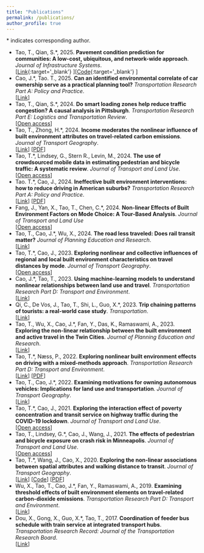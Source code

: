 ```yaml
---
title: "Publications"
permalink: /publications/
author_profile: true
---
```


\* indicates corresponding author.  
- Tao, T., Qian, S.\*, 2025. **Pavement condition prediction for communities: A low-cost, ubiquitous, and network-wide approach**. *Journal of Infrastructure Systems*.  
[[Link](https://doi.org/10.1061/JITSE4.ISENG-2378){:target='_blank'} ][[Code](https://github.com/vtao1989/AssetPerformance){:target='_blank'} ]
- Cao, J.\*, Tao. T., 2025. **Can an identified environmental correlate of car ownership serve as a practical planning tool?** *Transportation Research Part A: Policy and Practice*.  
[[Link](https://doi.org/10.1016/j.tra.2024.104304)]
- Tao, T., Qian, S.\*, 2024. **Do smart loading zones help reduce traffic congestion? A causal analysis in Pittsburgh**. *Transportation Research Part E: Logistics and Transportation Review*.  
[[Open access](https://doi.org/10.1016/j.tre.2024.103796)]
- Tao, T., Zhong, H.\*, 2024. **Income moderates the nonlinear influence of built environment attributes on travel-related carbon emissions**. *Journal of Transport Geography*.  
[[Link](https://doi.org/10.1016/j.jtrangeo.2024.103985)] [[PDF](../files/Tao%20and%20Zhong%202024%20JTRG.pdf)]
- Tao, T.\*, Lindsey, G., Stern R., Levin, M., 2024. **The use of crowdsourced mobile data in estimating pedestrian and bicycle traffic: A systematic review**. *Journal of Transport and Land Use*.  
[[Open access](https://doi.org/10.5198/jtlu.2024.2315)]
- Tao. T.\*, Cao, J., 2024. **Ineffective built environment interventions: how to reduce driving in American suburbs?** *Transportation Research Part A: Policy and Practice*.  
[[Link](https://doi.org/10.1016/j.tra.2023.103924)] [[PDF](../files/Tao%20and%20Cao%202024%20TRA.pdf)]
- Fang, J., Yan, X., Tao, T., Chen, C.\*, 2024. **Non-linear Effects of Built Environment Factors on Mode Choice: A Tour-Based Analysis**. *Journal of Transport and Land Use*  
[[Open access](https://doi.org/10.5198/jtlu.2024.2403)]
- Tao, T., Cao, J.\*, Wu, X., 2024. **The road less traveled: Does rail transit matter?** *Journal of Planning Education and Research*.  
[[Link](https://doi.org/10.1177/0739456X211035825)]
- Tao, T.\*, Cao, J., 2023. **Exploring nonlinear and collective influences of regional and local built environment characteristics on travel distances by mode**. *Journal of Transport Geography*.  
[[Open access](https://doi.org/10.1016/j.jtrangeo.2023.103599)]
- Cao, J.\*, Tao, T., 2023. **Using machine-learning models to understand nonlinear relationships between land use and travel**. *Transportation Research Part D: Transport and Environment*.  
[[Link](https://doi.org/10.1016/j.trd.2023.103930)]
- Qi, C., De Vos, J., Tao, T., Shi, L., Guo, X.\*, 2023. **Trip chaining patterns of tourists: a real-world case study**. *Transportation*.  
[[Link](https://doi.org/10.1007/s11116-023-10418-9)]
- Tao, T., Wu, X., Cao, J.\*, Fan, Y., Das, K., Ramaswami, A., 2023. **Exploring the non-linear relationship between the built environment and active travel in the Twin Cities**. *Journal of Planning Education and Research*.  
[[Link](https://doi.org/10.1016/j.trd.2022.103443)]
- Tao, T.\*, Næss, P., 2022. **Exploring nonlinear built environment effects on driving with a mixed-methods approach**. *Transportation Research Part D: Transport and Environment*.  
[[Link](https://doi.org/10.1016/j.trd.2022.103443)] [[PDF](../files/Tao%20and%20Næss%202022%20TRD.pdf)]
- Tao, T., Cao, J.\*, 2022. **Examining motivations for owning autonomous vehicles: Implications for land use and transportation**. *Journal of Transport Geography*.  
[[Link](https://doi.org/10.1016/j.jtrangeo.2022.103361)]
- Tao, T.\*, Cao, J., 2021. **Exploring the interaction effect of poverty concentration and transit service on highway traffic during the COVID-19 lockdown**. *Journal of Transport and Land Use*.  
[[Open access](http://dx.doi.org/10.5198/jtlu.2021.1978)]
- Tao, T., Lindsey, G.\*, Cao, J., Wang, J., 2021. **The effects of pedestrian and bicycle exposure on crash risk in Minneapolis**. *Journal of Transport and Land Use*.  
[[Open access](http://dx.doi.org/10.5198/jtlu.2021.1978)]
- Tao, T.\*, Wang, J., Cao, X., 2020. **Exploring the non-linear associations between spatial attributes and walking distance to transit**. *Journal of Transport Geography*.  
[[Link](https://doi.org/10.1016/j.jtrangeo.2019.102560)] [[Code](https://vtao1989.github.io/DisToTransit_statistics/)] [[PDF](../files/Tao%20et%20al.%202020%20JTRG.pdf)]
- Wu, X., Tao, T., Cao, J.\*, Fan, Y., Ramaswami, A., 2019. **Examining threshold effects of built environment elements on travel-related carbon-dioxide emissions**. *Transportation Research Part D: Transport and Environment*.  
[[Link](https://doi.org/10.1016/j.trd.2019.08.018)]
- Dou, X., Gong, X., Guo, X.\*, Tao, T., 2017. **Coordination of feeder bus schedule with train service at integrated transport hubs**. *Transportation Research Record: Journal of the Transportation Research Board*.  
[[Link](https://doi.org/10.3141/2648-12)]
